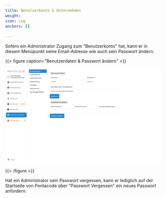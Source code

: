 ```yaml
---
title: Benutzerkonto & Unternehmen
weight: 
icon: cog
anchors: []

---
```

Sofern ein Administrator Zugang zum "Benutzerkonto" hat, kann er in diesem Menüpunkt seine Email-Adresse wie auch sein Passwort ändern. 

{{< figure caption="Benutzerdaten & Passwort ändern" >}}

![](/uploads/benutzerkonto.png)

{{< /figure >}}

Hat ein Administrator sein Passwort vergessen, kann er lediglich auf der Startseite von Pentacode über "Passwort Vergessen" ein neues Passwort anfordern.